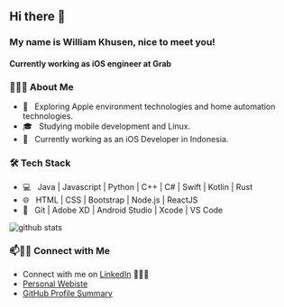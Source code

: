 ## Hi there 👋
### My name is William Khusen, nice to meet you!
#### Currently working as iOS engineer at Grab

<h3> 👨🏻‍💻 About Me </h3>

- 🤔 &nbsp; Exploring Apple environment technologies and home automation technologies.
- 🎓 &nbsp; Studying mobile development and Linux.
- 🌱 &nbsp; Currently working as an iOS Developer in Indonesia.

<h3>🛠 Tech Stack</h3>

- 💻 &nbsp; Java | Javascript | Python | C++ | C# | Swift | Kotlin | Rust
- 🌐 &nbsp; HTML | CSS | Bootstrap | Node.js | ReactJS
- 🔧 &nbsp; Git | Adobe XD | Android Studio | Xcode | VS Code


![github stats](https://github-readme-stats.vercel.app/api?username=inxudianz&show_icons=true)

### 📫🤝🏻 Connect with Me

 - Connect with me on [LinkedIn](https://www.linkedin.com/in/william-inxudianz/) 👨🏻‍💻
 - [Personal Webiste](https://inxudianz.com)
 - [GitHub Profile Summary](https://profile-summary-for-github.com/user/inxudianz)
